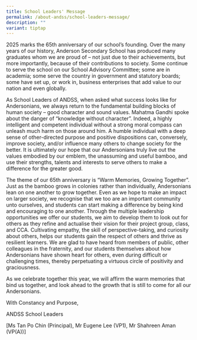 ```yaml
---
title: School Leaders' Message
permalink: /about-andss/school-leaders-message/
description: ""
variant: tiptap
---
```

<p></p>
<p>2025 marks the 65th anniversary of our school’s founding. Over the many
years of our history, Anderson Secondary School has produced many graduates
whom we are proud of – not just due to their achievements, but more importantly,
because of their contributions to society. Some continue to serve the school
on our School Advisory Committee; some are in academia; some serve the
country in government and statutory boards; some have set up, or work in,
business enterprises that add value to our nation and even globally.</p>
<p>As School Leaders of ANDSS, when asked what success looks like for Andersonians,
we always return to the fundamental building blocks of human society –
good character and sound values. Mahatma Gandhi spoke about the danger
of “knowledge without character”. Indeed, a highly intelligent and competent
individual without a strong moral compass can unleash much harm on those
around him. A humble individual with a deep sense of other-directed purpose
and positive dispositions can, conversely, improve society, and/or influence
many others to change society for the better. It is ultimately our hope
that our Andersonians truly live out the values embodied by our emblem,
the unassuming and useful bamboo, and use their strengths, talents and
interests to serve others to make a difference for the greater good.</p>
<p>The theme of our 65th anniversary is “Warm Memories, Growing Together”.
Just as the bamboo grows in colonies rather than individually, Andersonians
lean on one another to grow together. Even as we hope to make an impact
on larger society, we recognise that we too are an important community
unto ourselves, and students can start making a difference by being kind
and encouraging to one another. Through the multiple leadership opportunities
we offer our students, we aim to develop them to look out for others as
they refine and actualise their vision for their project group, class,
and CCA. Cultivating empathy, the skill of perspective-taking, and curiosity
about others, helps our students gain the respect of others and thrive
as resilient learners. We are glad to have heard from members of public,
other colleagues in the fraternity, and our students themselves about how
Andersonians have shown heart for others, even during difficult or challenging
times, thereby perpetuating a virtuous circle of positivity and graciousness.</p>
<p>As we celebrate together this year, we will affirm the warm memories that
bind us together, and look ahead to the growth that is still to come for
all our Andersonians.</p>
<p>With Constancy and Purpose,</p>
<p>ANDSS School Leaders</p>
<p>[Ms Tan Po Chin (Principal), Mr Eugene Lee (VP1), Mr Shahreen Aman (VP(A))]</p>
<p></p>